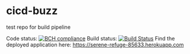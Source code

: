 # cicd-buzz
test repo for build pipeline

Code status: [![BCH compliance](https://bettercodehub.com/edge/badge/dtep100/cicd-buzz?branch=master)](https://bettercodehub.com/)
Build status: [![Build Status](https://travis-ci.org/dtep100/cicd-buzz.svg?branch=master)](https://travis-ci.org/dtep100/cicd-buzz)
Find the deployed application here: https://serene-refuge-85633.herokuapp.com
